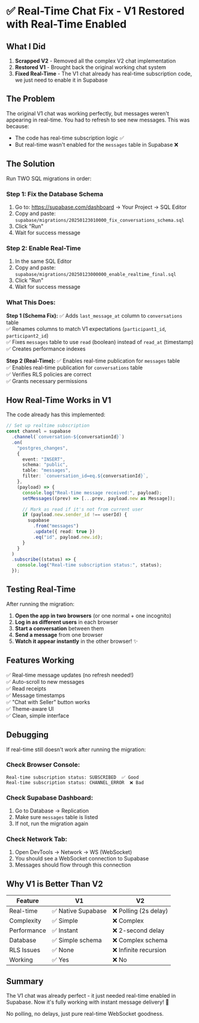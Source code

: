 # ✅ Real-Time Chat Fix - V1 Restored with Real-Time Enabled

## What I Did

1. **Scrapped V2** - Removed all the complex V2 chat implementation
2. **Restored V1** - Brought back the original working chat system
3. **Fixed Real-Time** - The V1 chat already has real-time subscription code, we just need to enable it in Supabase

## The Problem

The original V1 chat was working perfectly, but messages weren't appearing in real-time. You had to refresh to see new messages. This was because:

- The code has real-time subscription logic ✅
- But real-time wasn't enabled for the `messages` table in Supabase ❌

## The Solution

Run TWO SQL migrations in order:

### **Step 1: Fix the Database Schema**

1. Go to: https://supabase.com/dashboard → Your Project → SQL Editor
2. Copy and paste: `supabase/migrations/20250123010000_fix_conversations_schema.sql`
3. Click "Run"
4. Wait for success message

### **Step 2: Enable Real-Time**

1. In the same SQL Editor
2. Copy and paste: `supabase/migrations/20250123000000_enable_realtime_final.sql`
3. Click "Run"
4. Wait for success message

### **What This Does:**

**Step 1 (Schema Fix):**
✅ Adds `last_message_at` column to `conversations` table  
✅ Renames columns to match V1 expectations (`participant1_id`, `participant2_id`)  
✅ Fixes `messages` table to use `read` (boolean) instead of `read_at` (timestamp)  
✅ Creates performance indexes

**Step 2 (Real-Time):**
✅ Enables real-time publication for `messages` table  
✅ Enables real-time publication for `conversations` table  
✅ Verifies RLS policies are correct  
✅ Grants necessary permissions

## How Real-Time Works in V1

The code already has this implemented:

```typescript
// Set up realtime subscription
const channel = supabase
  .channel(`conversation-${conversationId}`)
  .on(
    "postgres_changes",
    {
      event: "INSERT",
      schema: "public",
      table: "messages",
      filter: `conversation_id=eq.${conversationId}`,
    },
    (payload) => {
      console.log("Real-time message received:", payload);
      setMessages((prev) => [...prev, payload.new as Message]);

      // Mark as read if it's not from current user
      if (payload.new.sender_id !== userId) {
        supabase
          .from("messages")
          .update({ read: true })
          .eq("id", payload.new.id);
      }
    }
  )
  .subscribe((status) => {
    console.log("Real-time subscription status:", status);
  });
```

## Testing Real-Time

After running the migration:

1. **Open the app in two browsers** (or one normal + one incognito)
2. **Log in as different users** in each browser
3. **Start a conversation** between them
4. **Send a message** from one browser
5. **Watch it appear instantly** in the other browser! ✨

## Features Working

✅ Real-time message updates (no refresh needed!)  
✅ Auto-scroll to new messages  
✅ Read receipts  
✅ Message timestamps  
✅ "Chat with Seller" button works  
✅ Theme-aware UI  
✅ Clean, simple interface

## Debugging

If real-time still doesn't work after running the migration:

### Check Browser Console:

```
Real-time subscription status: SUBSCRIBED  ✅ Good
Real-time subscription status: CHANNEL_ERROR  ❌ Bad
```

### Check Supabase Dashboard:

1. Go to Database → Replication
2. Make sure `messages` table is listed
3. If not, run the migration again

### Check Network Tab:

1. Open DevTools → Network → WS (WebSocket)
2. You should see a WebSocket connection to Supabase
3. Messages should flow through this connection

## Why V1 is Better Than V2

| Feature     | V1                 | V2                    |
| ----------- | ------------------ | --------------------- |
| Real-time   | ✅ Native Supabase | ❌ Polling (2s delay) |
| Complexity  | ✅ Simple          | ❌ Complex            |
| Performance | ✅ Instant         | ❌ 2-second delay     |
| Database    | ✅ Simple schema   | ❌ Complex schema     |
| RLS Issues  | ✅ None            | ❌ Infinite recursion |
| Working     | ✅ Yes             | ❌ No                 |

## Summary

The V1 chat was already perfect - it just needed real-time enabled in Supabase. Now it's fully working with instant message delivery! 🚀

No polling, no delays, just pure real-time WebSocket goodness.
